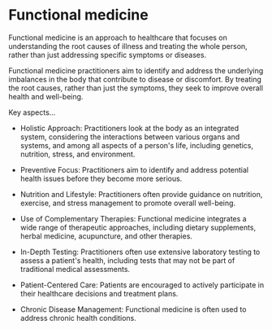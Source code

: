# Functional medicine

Functional medicine is an approach to healthcare that focuses on understanding the root causes of illness and treating the whole person, rather than just addressing specific symptoms or diseases. 

Functional medicine practitioners aim to identify and address the underlying imbalances in the body that contribute to disease or discomfort. By treating the root causes, rather than just the symptoms, they seek to improve overall health and well-being.

Key aspects…

* Holistic Approach: Practitioners look at the body as an integrated system, considering the interactions between various organs and systems, and among all aspects of a person's life, including genetics, nutrition, stress, and environment.

* Preventive Focus: Practitioners aim to identify and address potential health issues before they become more serious.

* Nutrition and Lifestyle: Practitioners often provide guidance on nutrition, exercise, and stress management to promote overall well-being.

* Use of Complementary Therapies: Functional medicine integrates a wide range of therapeutic approaches, including dietary supplements, herbal medicine, acupuncture, and other therapies.

* In-Depth Testing: Practitioners often use extensive laboratory testing to assess a patient's health, including tests that may not be part of traditional medical assessments.

* Patient-Centered Care: Patients are encouraged to actively participate in their healthcare decisions and treatment plans.

* Chronic Disease Management: Functional medicine is often used to address chronic health conditions.
